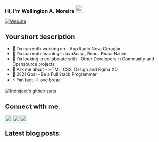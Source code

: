 ### Hi, I'm Wellington A. Moreira <img src="https://media.giphy.com/media/hvRJCLFzcasrR4ia7z/giphy.gif" width="25px">
[![Website](https://img.shields.io/badge/Software%20Engineer-Exclusiva%20Consultoria-brightgreen)](https://exclusivamidia.com/)

## Your short description
- 🔭 I’m currently working on - App Radio Nova Geração
- 🌱 I’m currently learning - JavaScript, React, React Native
- 👯 I’m looking to collaborate with - Other Developers in Community and Opensource projects
- 💬 Ask me about - HTML, CSS, Design and Figma XD
- 🥅 2021 Goal - Be a Full Stack Programmer 
- ⚡ Fun fact - I love bread
<!-- ❔❔❔❔ means username in below README.md -->
<!-- Also feel free to update second URL to any URL -->
[![Indrajeet's github stats](https://github-readme-stats.vercel.app/api?username=❔❔❔❔&count_private=true&include_all_commits=true&theme=radical)](https://google.com)
## Connect with me:
[<img align="left" alt="codeSTACKr.com" width="22px" src="https://raw.githubusercontent.com/iconic/open-iconic/master/svg/instagram.svg" />][instagram]
[<img align="left" alt="codeSTACKr | Twitter" width="22px" src="https://cdn.jsdelivr.net/npm/simple-icons@v3/icons/twitter.svg" />][twitter]
[<img align="left" alt="codeSTACKr | LinkedIn" width="22px" src="https://cdn.jsdelivr.net/npm/simple-icons@v3/icons/linkedin.svg" />][linkedin]
<br />
<!-- Optional if you have blogs -->
## Latest blog posts:
<!-- BLOG-POST-LIST:START -->
<!-- BLOG-POST-LIST:END -->
<!-- This section you create this variables that are used above -->
[instagram]: https://www.instagram.com/law_pizza/
[twitter]: https://twitter.com/law_pizza
[linkedin]: https://www.linkedin.com/in/wellingtonam?_l=pt_BR
